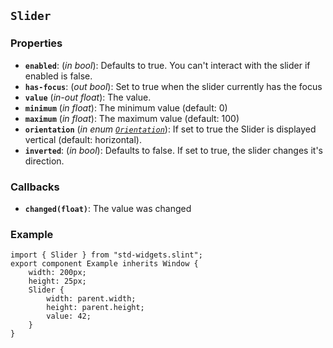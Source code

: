 <!-- Copyright © SixtyFPS GmbH <info@slint.dev> ; SPDX-License-Identifier: MIT -->
## `Slider`

### Properties

-   **`enabled`**: (_in_ _bool_): Defaults to true. You can't interact with the slider if enabled is false.
-   **`has-focus`**: (_out_ _bool_): Set to true when the slider currently has the focus
-   **`value`** (_in-out_ _float_): The value.
-   **`minimum`** (_in_ _float_): The minimum value (default: 0)
-   **`maximum`** (_in_ _float_): The maximum value (default: 100)
-   **`orientation`** (_in_ _enum [`Orientation`](../builtins/enums.md#orientation)_): If set to true the Slider is displayed vertical (default: horizontal).
-   **`inverted`**: (_in_ _bool_): Defaults to false. If set to true, the slider changes it's direction.

### Callbacks

-   **`changed(float)`**: The value was changed

### Example

```slint
import { Slider } from "std-widgets.slint";
export component Example inherits Window {
    width: 200px;
    height: 25px;
    Slider {
        width: parent.width;
        height: parent.height;
        value: 42;
    }
}
```
